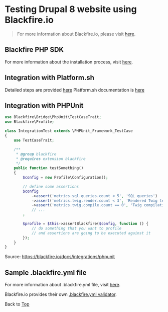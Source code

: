# <span id="top">Testing Drupal 8 website using Blackfire.io</span>
> For more information about Blackfire.io, please visit [here](https://blackfire.io/docs/introduction).

## Blackfire PHP SDK
For more information about the installation process, visit [here](https://blackfire.io/docs/reference-guide/php-sdk).

## Integration with Platform.sh
Detailed steps are provided [here](https://docs.platform.sh/administration/integrations/blackfire.html)
Platform.sh documentation is [here](https://github.com/ubc-web-services/platformsh-documentation)
## Integration with PHPUnit
```php
use Blackfire\Bridge\PhpUnit\TestCaseTrait;
use Blackfire\Profile;

class IntegrationTest extends \PHPUnit_Framework_TestCase
{
    use TestCaseTrait;

    /**
     * @group blackfire
     * @requires extension blackfire
     */
    public function testSomething()
    {
        $config = new Profile\Configuration();

        // define some assertions
        $config
            ->assert('metrics.sql.queries.count < 5', 'SQL queries')
            ->assert('metrics.twig.render.count < 3', 'Rendered Twig templates')
            ->assert('metrics.twig.compile.count == 0', 'Twig compilation')
            // ...
        ;

        $profile = $this->assertBlackfire($config, function () {
            // do something that you want to profile
            // and assertions are going to be executed against it
        });
    }
}
```
Source: https://blackfire.io/docs/integrations/phpunit

## Sample .blackfire.yml file
For more information about .blackfire.yml file, visit [here](https://blackfire.io/docs/cookbooks/tests).

Blackfire.io provides their own [.blackfire.yml validator](https://blackfire.io/docs/validator).

Back to [Top](#top)
